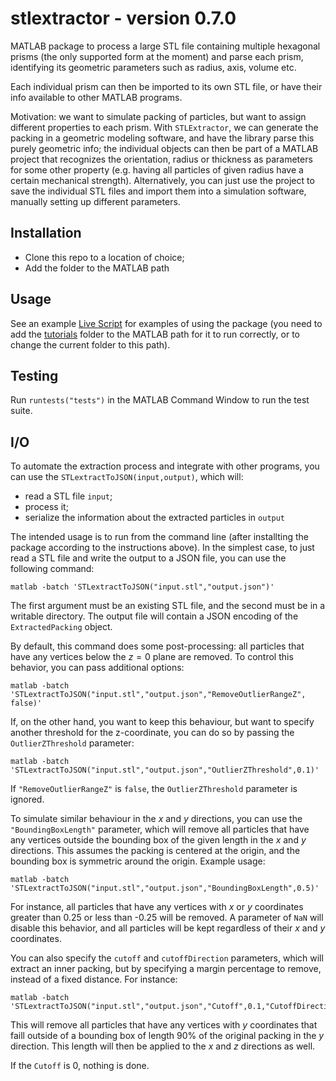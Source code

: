 # stlextractor - version 0.7.0


MATLAB package to process a large STL file containing multiple hexagonal prisms
(the only supported form at the moment) and parse each prism, identifying its geometric
parameters such as radius, axis, volume etc.

Each individual prism can then be imported to its own STL file, or have their info
available to other MATLAB programs.

Motivation: we want to simulate packing of particles, but want to assign different
properties to each prism. With `STLExtractor`, we can generate the packing
in a geometric modeling software, and have the library parse this purely geometric info;
the individual objects can then be part of a MATLAB project that recognizes the orientation, radius
or thickness as parameters for some other property (e.g. having all particles of given radius
have a certain mechanical strength). Alternatively, you can just use the project
to save the individual STL files and import them into a simulation software, manually setting
up different parameters.

## Installation

- Clone this repo to a location of choice;
- Add the folder to the MATLAB path

## Usage

See an example [Live Script](./docs/tutorials/Tutorial1_Extract.mlx) for examples of using
the package (you need to add the [tutorials](./docs/tutorials/) folder to the MATLAB
path for it to run correctly, or to change the current folder to this path).

## Testing

Run `runtests("tests")` in the MATLAB Command Window to run the test suite.

## I/O

To automate the extraction process and integrate with other programs,
you can use the `STLextractToJSON(input,output)`, which will:

- read a STL file `input`;
- process it;
- serialize the information about the extracted particles in `output`

The intended usage is to run from the command line (after installting the package
according to the instructions above).  In the simplest case, to just read a STL file
and write the output to a JSON file, you can use the following command:

```shell
matlab -batch 'STLextractToJSON("input.stl","output.json")'
```

The first argument must be an existing STL file, and the second must be in a writable
directory. The output file will contain a JSON encoding of the `ExtractedPacking` object.

By default, this command does some post-processing: all particles that have any vertices
below the $z=0$ plane are removed. To control this behavior, you can
pass additional options:

```shell
matlab -batch 'STLextractToJSON("input.stl","output.json","RemoveOutlierRangeZ", false)'
```

If, on the other hand, you want to keep this behaviour, but want to specify another
threshold for the z-coordinate, you can do so by passing the `OutlierZThreshold` parameter:

```shell
matlab -batch 'STLextractToJSON("input.stl","output.json","OutlierZThreshold",0.1)'
```

If `"RemoveOutlierRangeZ"` is `false`, the `OutlierZThreshold` parameter is ignored.

To simulate similar behaviour in the $x$ and $y$ directions, you can use the
`"BoundingBoxLength"` parameter, which will remove all particles that have
any vertices outside the bounding box of the given length in the $x$ and $y$
directions. This assumes the packing is centered at the origin, and the bounding box
is symmetric around the origin. Example usage:

```shell
matlab -batch 'STLextractToJSON("input.stl","output.json","BoundingBoxLength",0.5)'
```

For instance, all particles that have any vertices with $x$ or $y$ coordinates
greater than 0.25 or less than -0.25 will be removed. A parameter of `NaN`
will disable this behavior, and all particles will be kept regardless of their
$x$ and $y$ coordinates.

You can also specify the `cutoff` and `cutoffDirection` parameters, which will
extract an inner packing, but by specifying a margin percentage to remove,
instead of a fixed distance. For instance:

```shell
matlab -batch 'STLextractToJSON("input.stl","output.json","Cutoff",0.1,"CutoffDirection","y")'
```

This will remove all particles that have any vertices with $y$ coordinates that faill
outside of a bounding box of length 90% of the original packing in the $y$ direction.
This length will then be applied to the $x$ and $z$ directions as well.

If the `Cutoff` is 0, nothing is done.
